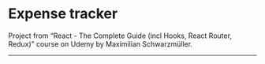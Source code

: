 # Expense tracker

Project from “React - The Complete Guide (incl Hooks, React Router, Redux)” course on Udemy by Maximilian Schwarzmüller.

---
